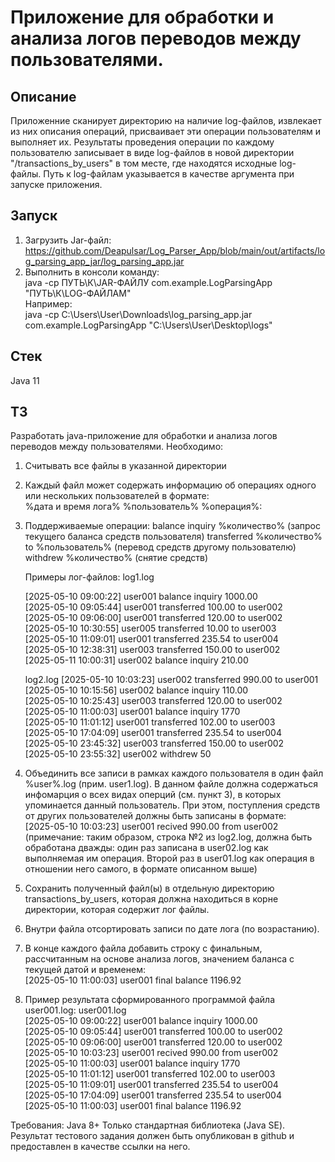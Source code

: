 # Приложение для обработки и анализа логов переводов между пользователями.

## Описание
Приложенние сканирует директорию на наличие log-файлов, извлекает из них описания операций, присваивает эти операции
пользователям и выполняет их. Результаты проведения операции по каждому пользователю записывает в виде log-файлов
в новой директории "/transactions_by_users" в том месте, где находятся исходные log-файлы.
Путь к log-файлам указывается в качестве аргумента при запуске приложения.  

## Запуск
1) Загрузить Jar-файл:\
https://github.com/Deapulsar/Log_Parser_App/blob/main/out/artifacts/log_parsing_app_jar/log_parsing_app.jar
2) Выполнить в консоли команду:\
java -cp ПУТЬ\К\JAR-ФАЙЛУ com.example.LogParsingApp "ПУТЬ\К\LOG-ФАЙЛАМ"\
Например:\
java -cp C:\Users\User\Downloads\log_parsing_app.jar com.example.LogParsingApp "C:\Users\User\Desktop\logs"

## Стек
Java 11

## ТЗ

Разработать java-приложение для обработки и анализа логов переводов между пользователями.
Необходимо:
1. Считывать все файлы в указанной директории
2. Каждый файл может содержать информацию об операциях одного или нескольких пользователей в формате:\
%дата и время лога% %пользователь% %операция%:
3. Поддерживаемые операции:
balance inquiry %количество% (запрос текущего баланса средств пользователя)
transferred %количество% to %пользователь% (перевод средств другому пользователю)
withdrew %количество% (снятие средств)

    Примеры лог-файлов:
    log1.log

    [2025-05-10 09:00:22] user001 balance inquiry 1000.00\
[2025-05-10 09:05:44] user001 transferred 100.00 to user002\
[2025-05-10 09:06:00] user001 transferred 120.00 to user002\
[2025-05-10 10:30:55] user005 transferred 10.00 to user003\
[2025-05-10 11:09:01] user001 transferred 235.54 to user004\
[2025-05-10 12:38:31] user003 transferred 150.00 to user002\
[2025-05-11 10:00:31] user002 balance inquiry 210.00

    log2.log
[2025-05-10 10:03:23] user002 transferred 990.00 to user001\
[2025-05-10 10:15:56] user002 balance inquiry 110.00\
[2025-05-10 10:25:43] user003 transferred 120.00 to user002\
[2025-05-10 11:00:03] user001 balance inquiry 1770\
[2025-05-10 11:01:12] user001 transferred 102.00 to user003\
[2025-05-10 17:04:09] user001 transferred 235.54 to user004\
[2025-05-10 23:45:32] user003 transferred 150.00 to user002\
[2025-05-10 23:55:32] user002 withdrew 50

4. Объединить все записи в рамках каждого пользователя в один файл %user%.log (прим. user1.log). 
В данном файле должна содержаться инфомарция о всех видах оперций (см. пункт 3), в которых упоминается данный
пользователь. При этом, поступления средств от других пользователей должны быть записаны в формате:\
    [2025-05-10 10:03:23] user001 recived 990.00 from user002\
(примечание: таким образом, строка №2 из log2.log, должна быть обработана дважды: один раз записана в user02.log как 
выполняемая им операция. Второй раз в user01.log как операция в отношении него самого, в формате описанном выше)

5. Сохранить полученный файл(ы) в отдельную директорию transactions_by_users, которая должна находиться в корне 
директории, которая содержит лог файлы.
6. Внутри файла отсортировать записи по дате лога (по возрастанию).
7. В конце каждого файла добавить строку с финальным, рассчитанным на основе анализа логов, значением баланса с текущей датой и временем:\
    [2025-05-10 11:00:03] user001 final balance 1196.92

8. Пример результата сформированного программой файла user001.log:
    user001.log\
[2025-05-10 09:00:22] user001 balance inquiry 1000.00\
[2025-05-10 09:05:44] user001 transferred 100.00 to user002\
[2025-05-10 09:06:00] user001 transferred 120.00 to user002\
[2025-05-10 10:03:23] user001 recived  990.00 from user002\
[2025-05-10 11:00:03] user001 balance inquiry 1770\
[2025-05-10 11:01:12] user001 transferred 102.00 to user003\
[2025-05-10 11:09:01] user001 transferred 235.54 to user004\
[2025-05-10 17:04:09] user001 transferred 235.54 to user004\
[2025-05-10 11:00:03] user001 final balance 1196.92

Требования:
Java 8+
Только стандартная библиотека (Java SE).
Результат тестового задания должен быть опубликован в github и предоставлен в качестве ссылки на него.




